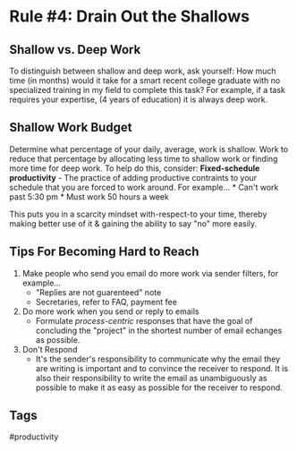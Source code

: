 # Rule #4: Drain Out the Shallows

## Shallow vs. Deep Work
To distinguish between shallow and deep work, ask yourself: How much time (in months) would it take for a smart recent college graduate with no specialized training in my field to complete this task? For example, if a task requires your expertise, (4 years of education) it is always deep work.

## Shallow Work Budget
Determine what percentage of your daily, average, work is shallow. Work to reduce that percentage by allocating less time to shallow work or finding more time for deep work. To help do this, consider:
**Fixed-schedule productivity** - The practice of adding productive contraints to your schedule that you are forced to work around. For example...
	* Can't work past 5:30 pm
	* Must work 50 hours a week

This puts you in a scarcity mindset with-respect-to your time, thereby making better use of it & gaining the ability to say "no" more easily.

## Tips For Becoming Hard to Reach
1. Make people who send you email do more work via sender filters, for example...
	* "Replies are not guarenteed" note
	* Secretaries, refer to FAQ, payment fee
2. Do more work when you send or reply to emails
	* Formulate *process-centric* responses that have the goal of concluding the "project" in the shortest number of email echanges as possible.
3. Don't Respond
	* It's the sender's responsibility to communicate why the email they are writing is important and to convince the receiver to respond. It is also their responsibility to write the email as unambiguously as possible to make it as easy as possible for the receiver to respond.

## Tags
#productivity
